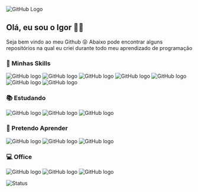 ![GitHub Logo](https://i.ibb.co/8gjJ75w/wdwdw.png)

## Olá, eu sou o Igor 👩‍🚀

Seja bem vindo ao meu Github 😝
Abaixo pode encontrar alguns repositórios na qual eu criei durante todo meu aprendizado de programação

### 🚀 Minhas Skills

![GitHub logo](https://img.shields.io/badge/HTML5-E34F26?style=for-the-badge&logo=html5&logoColor=white)
![GitHub logo](https://img.shields.io/badge/CSS3-1572B6?style=for-the-badge&logo=css3&logoColor=white)
![GitHub logo](https://img.shields.io/badge/Sass-CC6699?style=for-the-badge&logo=sass&logoColor=white)
![GitHub logo](https://img.shields.io/badge/Tailwind_CSS-38B2AC?style=for-the-badge&logo=tailwind-css&logoColor=white)
![GitHub logo](https://img.shields.io/badge/jQuery-0769AD?style=for-the-badge&logo=jquery&logoColor=white)
![GitHub logo](https://img.shields.io/badge/Markdown-000000?style=for-the-badge&logo=markdown&logoColor=white)
![GitHub logo](https://img.shields.io/badge/GIT-E44C30?style=for-the-badge&logo=git&logoColor=white)

### 📚 Estudando

![GitHub logo](https://img.shields.io/badge/React-20232A?style=for-the-badge&logo=react&logoColor=61DAFB)
![GitHub logo](https://img.shields.io/badge/Figma-F24E1E?style=for-the-badge&logo=figma&logoColor=white)
![GitHub logo](https://img.shields.io/badge/Python-14354C?style=for-the-badge&logo=python&logoColor=white)

### 📆 Pretendo Aprender

![GitHub logo](https://img.shields.io/badge/React-20232A?style=for-the-badge&logo=react&logoColor=61DAFB)
![GitHub logo](https://img.shields.io/badge/Node.js-43853D?style=for-the-badge&logo=node.js&logoColor=white)
![GitHub logo](https://img.shields.io/badge/MongoDB-4EA94B?style=for-the-badge&logo=mongodb&logoColor=white)

### 💻 Office

![GitHub logo](https://img.shields.io/badge/Microsoft_Word-2B579A?style=for-the-badge&logo=microsoft-word&logoColor=white)
![GitHub logo](https://img.shields.io/badge/Microsoft_PowerPoint-B7472A?style=for-the-badge&logo=microsoft-powerpoint&logoColor=white)
![GitHub logo](https://img.shields.io/badge/Microsoft_Excel-217346?style=for-the-badge&logo=microsoft-excel&logoColor=white)

![Status](https://github-readme-stats.vercel.app/api?username=IgorMarques2019&show_icons=true&theme=onedark)

